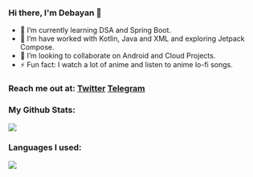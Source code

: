 ### Hi there, I'm Debayan 👋


- 🔭 I’m currently learning DSA and Spring Boot.
- 🌱 I’m have worked with Kotlin, Java and XML and exploring Jetpack Compose.
- 👯 I’m looking to collaborate on Android and Cloud Projects.
- ⚡ Fun fact: I watch a lot of anime and listen to anime lo-fi songs.

### Reach me out at: [Twitter](https://twitter.com/debz_exe) [Telegram](https://t.me/debz_exe)



### My Github Stats:


<img src="https://github-readme-stats.vercel.app/api?username=debz-g&theme=great-gatsby&show_icons=true&icon_color=f54260&title_color=f54260&bg_color=121212&border_color=ff695e">



### Languages I used:

<img src="https://github-readme-stats.vercel.app/api/top-langs/?username=debz-g&layout=compact&color=2e2e2e&theme=great-gatsby&show_icons=true&icon_color=f54260&title_color=f54260&text_color=e9ff6b&bg_color=121212&border_color=fff75e">
